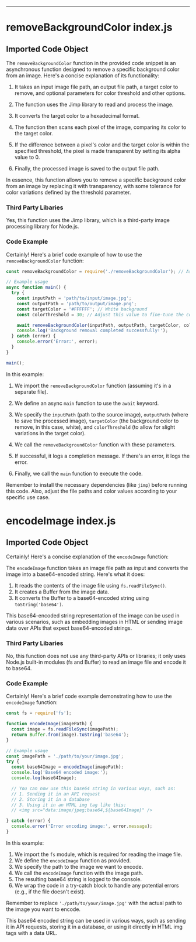 

  

  

  
---
# removeBackgroundColor index.js
## Imported Code Object
The `removeBackgroundColor` function in the provided code snippet is an asynchronous function designed to remove a specific background color from an image. Here's a concise explanation of its functionality:

1. It takes an input image file path, an output file path, a target color to remove, and optional parameters for color threshold and other options.

2. The function uses the Jimp library to read and process the image.

3. It converts the target color to a hexadecimal format.

4. The function then scans each pixel of the image, comparing its color to the target color.

5. If the difference between a pixel's color and the target color is within the specified threshold, the pixel is made transparent by setting its alpha value to 0.

6. Finally, the processed image is saved to the output file path.

In essence, this function allows you to remove a specific background color from an image by replacing it with transparency, with some tolerance for color variations defined by the threshold parameter.

### Third Party Libaries

Yes, this function uses the Jimp library, which is a third-party image processing library for Node.js.

### Code Example

Certainly! Here's a brief code example of how to use the `removeBackgroundColor` function:

```javascript
const removeBackgroundColor = require('./removeBackgroundColor'); // Assuming the function is in a separate file

// Example usage
async function main() {
  try {
    const inputPath = 'path/to/input/image.jpg';
    const outputPath = 'path/to/output/image.png';
    const targetColor = '#FFFFFF'; // White background
    const colorThreshold = 30; // Adjust this value to fine-tune the color matching

    await removeBackgroundColor(inputPath, outputPath, targetColor, colorThreshold);
    console.log('Background removal completed successfully!');
  } catch (error) {
    console.error('Error:', error);
  }
}

main();
```

In this example:

1. We import the `removeBackgroundColor` function (assuming it's in a separate file).

2. We define an async `main` function to use the `await` keyword.

3. We specify the `inputPath` (path to the source image), `outputPath` (where to save the processed image), `targetColor` (the background color to remove, in this case, white), and `colorThreshold` (to allow for slight variations in the target color).

4. We call the `removeBackgroundColor` function with these parameters.

5. If successful, it logs a completion message. If there's an error, it logs the error.

6. Finally, we call the `main` function to execute the code.

Remember to install the necessary dependencies (like `jimp`) before running this code. Also, adjust the file paths and color values according to your specific use case.

# encodeImage index.js
## Imported Code Object
Certainly! Here's a concise explanation of the `encodeImage` function:

The `encodeImage` function takes an image file path as input and converts the image into a base64-encoded string. Here's what it does:

1. It reads the contents of the image file using `fs.readFileSync()`.
2. It creates a Buffer from the image data.
3. It converts the Buffer to a base64-encoded string using `toString('base64')`.

This base64-encoded string representation of the image can be used in various scenarios, such as embedding images in HTML or sending image data over APIs that expect base64-encoded strings.

### Third Party Libaries

No, this function does not use any third-party APIs or libraries; it only uses Node.js built-in modules (fs and Buffer) to read an image file and encode it to base64.

### Code Example

Certainly! Here's a brief code example demonstrating how to use the `encodeImage` function:

```javascript
const fs = require('fs');

function encodeImage(imagePath) {
  const image = fs.readFileSync(imagePath);
  return Buffer.from(image).toString('base64');
}

// Example usage
const imagePath = './path/to/your/image.jpg';
try {
  const base64Image = encodeImage(imagePath);
  console.log('Base64 encoded image:');
  console.log(base64Image);

  // You can now use this base64 string in various ways, such as:
  // 1. Sending it in an API request
  // 2. Storing it in a database
  // 3. Using it in an HTML img tag like this:
  // <img src="data:image/jpeg;base64,${base64Image}" />

} catch (error) {
  console.error('Error encoding image:', error.message);
}
```

In this example:

1. We import the `fs` module, which is required for reading the image file.
2. We define the `encodeImage` function as provided.
3. We specify the path to the image we want to encode.
4. We call the `encodeImage` function with the image path.
5. The resulting base64 string is logged to the console.
6. We wrap the code in a try-catch block to handle any potential errors (e.g., if the file doesn't exist).

Remember to replace `'./path/to/your/image.jpg'` with the actual path to the image you want to encode.

This base64 encoded string can be used in various ways, such as sending it in API requests, storing it in a database, or using it directly in HTML img tags with a data URL.


  

  